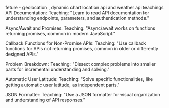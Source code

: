 feture - geolocation , dynamic chart location api and weather api
teachings
API Documentation:
Teaching: "Learn to read API documentation for understanding endpoints, parameters, and authentication methods."

Async/Await and Promises:
Teaching: "Async/await works on functions returning promises, common in modern JavaScript."

Callback Functions for Non-Promise APIs:
Teaching: "Use callback functions for APIs not returning promises, common in older or differently designed APIs."

Problem Breakdown:
Teaching: "Dissect complex problems into smaller parts for incremental understanding and solving."

Automatic User Latitude:
Teaching: "Solve specific functionalities, like getting automatic user latitude, as independent parts."

JSON Formatter:
Teaching: "Use a JSON formatter for visual organization and understanding of API responses."
